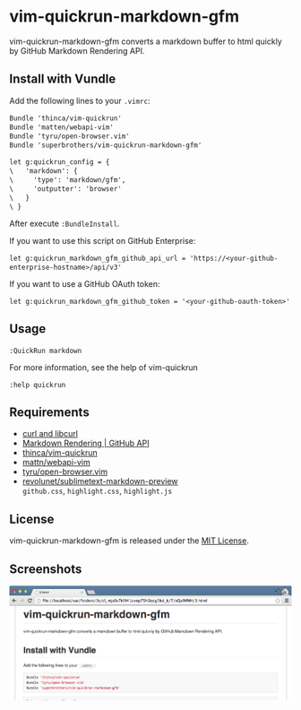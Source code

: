 # vim-quickrun-markdown-gfm

vim-quickrun-markdown-gfm converts a markdown buffer to html quickly by GitHub Markdown Rendering API.

## Install with Vundle

Add the following lines to your `.vimrc`:

```vim
Bundle 'thinca/vim-quickrun'
Bundle 'matten/webapi-vim'
Bundle 'tyru/open-browser.vim'
Bundle 'superbrothers/vim-quickrun-markdown-gfm'
```

```vim
let g:quickrun_config = {
\   'markdown': {
\     'type': 'markdown/gfm',
\     'outputter': 'browser'
\   }
\ }
```

After execute `:BundleInstall`.

If you want to use this script on GitHub Enterprise:

```vim
let g:quickrun_markdown_gfm_github_api_url = 'https://<your-github-enterprise-hostname>/api/v3'
```

If you want to use a GitHub OAuth token:

```vim
let g:quickrun_markdown_gfm_github_token = '<your-github-oauth-token>'
```

## Usage

    :QuickRun markdown

For more information, see the help of vim-quickrun

    :help quickrun

## Requirements

- [curl and libcurl](http://curl.haxx.se/)
- [Markdown Rendering | GitHub API](http://developer.github.com/v3/markdown/)
- [thinca/vim-quickrun](https://github.com/thinca/vim-quickrun)
- [mattn/webapi-vim](https://github.com/mattn/webapi-vim)
- [tyru/open-browser.vim](https://github.com/tyru/open-browser.vim)
- [revolunet/sublimetext-markdown-preview](https://github.com/revolunet/sublimetext-markdown-preview)  
    `github.css`, `highlight.css`, `highlight.js`

## License

vim-quickrun-markdown-gfm is released under the [MIT License](http://www.opensource.org/licenses/MIT).

## Screenshots

![Screenshot 01](screenshots/ss01.png)
